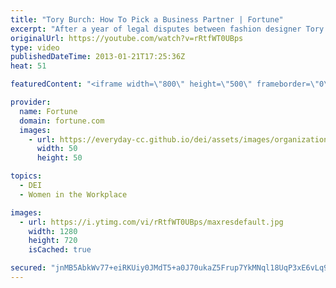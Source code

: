 ```yaml
---
title: "Tory Burch: How To Pick a Business Partner | Fortune"
excerpt: "After a year of legal disputes between fashion designer Tory Burch and ex-husband Chris Burch, the two reportedly reached an agreement to settle all pending legal claims regarding the couple's investments in the Tory Burch brand."
originalUrl: https://youtube.com/watch?v=rRtfWT0UBps
type: video
publishedDateTime: 2013-01-21T17:25:36Z
heat: 51

featuredContent: "<iframe width=\"800\" height=\"500\" frameborder=\"0\" src=\"https://www.youtube.com/embed/rRtfWT0UBps\" allow=\"accelerometer; autoplay; encrypted-media; gyroscope; picture-in-picture\" allowfullscreen></iframe>"

provider:
  name: Fortune
  domain: fortune.com
  images:
    - url: https://everyday-cc.github.io/dei/assets/images/organizations/fortune.com-50x50.jpg
      width: 50
      height: 50

topics:
  - DEI
  - Women in the Workplace

images:
  - url: https://i.ytimg.com/vi/rRtfWT0UBps/maxresdefault.jpg
    width: 1280
    height: 720
    isCached: true

secured: "jnMB5AbkWv77+eiRKUiy0JMdT5+a0J70ukaZ5Frup7YkMNql18UqP3xE6vLq9U2196APgJKlw8lmhOeXngQJK6rGM+tmMAs0BEaTIITZ7elJ5nqwdH2oqafeNd+TogNTdIZMh3H6Pp9Lbgx1503vVBxbsGLn1WWFgkfoLN1OChjQLMMc3Yaz3vYv2rtGR3NIDJdFL0C0Dv3QnSVPhtXWKsjH8oUG8ld699gHOKqvj+i3UDGt/28zCTaBaNiwpq+/E90tbggLPclOIDjWkn7mfly7espESDyeFsK/4KnbapA/qUPoYfUZw0EBUnvTsyvKD6/gBydhQgrF9YYbvYSMMguXbKsd9AkEJTPFR0Dt+350VmmLEnYqAgRGoyZrlF5UqCfOq0lSOYcCTX/a182TLw==;G3FwqGDCfTjfqtYWjHhnAw=="
---
```


